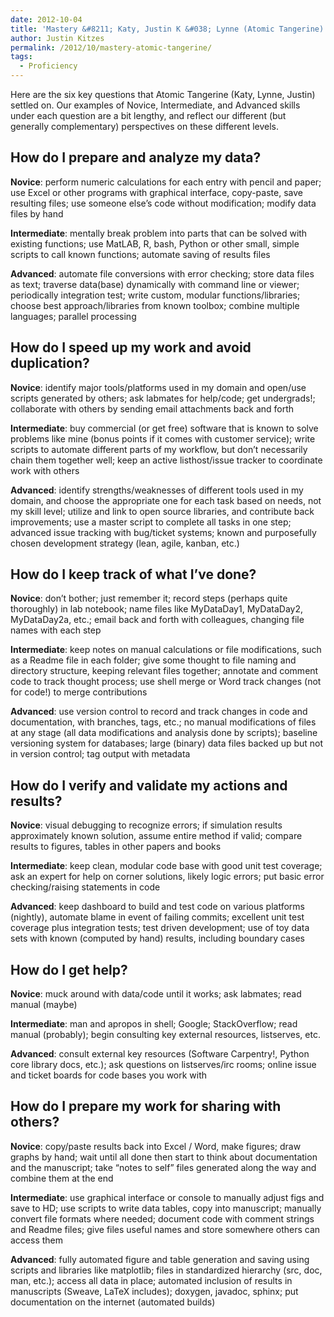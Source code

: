 ```yaml
---
date: 2012-10-04
title: 'Mastery &#8211; Katy, Justin K &#038; Lynne (Atomic Tangerine)'
author: Justin Kitzes
permalink: /2012/10/mastery-atomic-tangerine/
tags:
  - Proficiency
---
```

Here are the six key questions that Atomic Tangerine (Katy, Lynne, Justin) settled on. Our examples of Novice, Intermediate, and Advanced skills under each question are a bit lengthy, and reflect our different (but generally complementary) perspectives on these different levels.

<h2 dir="ltr">
  How do I prepare and analyze my data?
</h2>

**Novice**: perform numeric calculations for each entry with pencil and paper; use Excel or other programs with graphical interface, copy-paste, save resulting files; use someone else’s code without modification; modify data files by hand

**Intermediate**: mentally break problem into parts that can be solved with existing functions; use MatLAB, R, bash, Python or other small, simple scripts to call known functions; automate saving of results files

**Advanced**: automate file conversions with error checking; store data files as text; traverse data(base) dynamically with command line or viewer; periodically integration test; write custom, modular functions/libraries; choose best approach/libraries from known toolbox; combine multiple languages; parallel processing

<h2 dir="ltr">
  How do I speed up my work and avoid duplication?
</h2>

**Novice**: identify major tools/platforms used in my domain and open/use scripts generated by others; ask labmates for help/code; get undergrads!; collaborate with others by sending email attachments back and forth

**Intermediate**: buy commercial (or get free) software that is known to solve problems like mine (bonus points if it comes with customer service); write scripts to automate different parts of my workflow, but don’t necessarily chain them together well; keep an active listhost/issue tracker to coordinate work with others

**Advanced**: identify strengths/weaknesses of different tools used in my domain, and choose the appropriate one for each task based on needs, not my skill level; utilize and link to open source libraries, and contribute back improvements; use a master script to complete all tasks in one step; advanced issue tracking with bug/ticket systems; known and purposefully chosen development strategy (lean, agile, kanban, etc.)

<h2 dir="ltr">
  How do I keep track of what I’ve done?
</h2>

**Novice**: don’t bother; just remember it; record steps (perhaps quite thoroughly) in lab notebook; name files like MyDataDay1, MyDataDay2, MyDataDay2a, etc.; email back and forth with colleagues, changing file names with each step

**Intermediate**: keep notes on manual calculations or file modifications, such as a Readme file in each folder; give some thought to file naming and directory structure, keeping relevant files together; annotate and comment code to track thought process; use shell merge or Word track changes (not for code!) to merge contributions

**Advanced**: use version control to record and track changes in code and documentation, with branches, tags, etc.; no manual modifications of files at any stage (all data modifications and analysis done by scripts); baseline versioning system for databases; large (binary) data files backed up but not in version control; tag output with metadata

<h2 dir="ltr">
  How do I verify and validate my actions and results?
</h2>

**Novice**: visual debugging to recognize errors; if simulation results approximately known solution, assume entire method if valid; compare results to figures, tables in other papers and books

**Intermediate**: keep clean, modular code base with good unit test coverage; ask an expert for help on corner solutions, likely logic errors; put basic error checking/raising statements in code

**Advanced**: keep dashboard to build and test code on various platforms (nightly), automate blame in event of failing commits; excellent unit test coverage plus integration tests; test driven development; use of toy data sets with known (computed by hand) results, including boundary cases

<h2 dir="ltr">
  How do I get help?
</h2>

**Novice**: muck around with data/code until it works; ask labmates; read manual (maybe)

**Intermediate**: man and apropos in shell; Google; StackOverflow; read manual (probably); begin consulting key external resources, listserves, etc.

**Advanced**: consult external key resources (Software Carpentry!, Python core library docs, etc.); ask questions on listserves/irc rooms; online issue and ticket boards for code bases you work with

<h2 dir="ltr">
  How do I prepare my work for sharing with others?
</h2>

**Novice**: copy/paste results back into Excel / Word, make figures; draw graphs by hand; wait until all done then start to think about documentation and the manuscript; take “notes to self” files generated along the way and combine them at the end

**Intermediate**: use graphical interface or console to manually adjust figs and save to HD; use scripts to write data tables, copy into manuscript; manually convert file formats where needed; document code with comment strings and Readme files; give files useful names and store somewhere others can access them

**Advanced**: fully automated figure and table generation and saving using scripts and libraries like matplotlib; files in standardized hierarchy (src, doc, man, etc.); access all data in place; automated inclusion of results in manuscripts (Sweave, LaTeX includes); doxygen, javadoc, sphinx; put documentation on the internet (automated builds)
